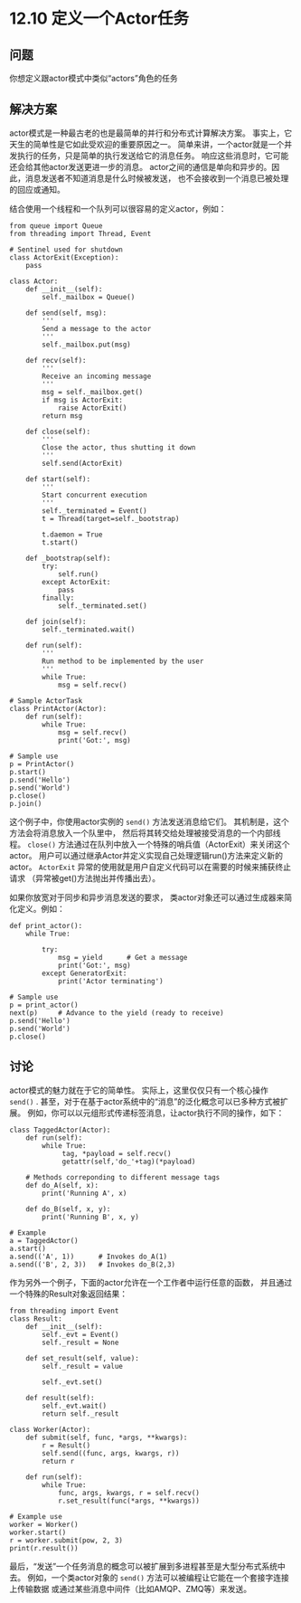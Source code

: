 

# 12.10 定义一个Actor任务

## 问题

你想定义跟actor模式中类似“actors”角色的任务

## 解决方案

actor模式是一种最古老的也是最简单的并行和分布式计算解决方案。 事实上，它天生的简单性是它如此受欢迎的重要原因之一。
简单来讲，一个actor就是一个并发执行的任务，只是简单的执行发送给它的消息任务。 响应这些消息时，它可能还会给其他actor发送更进一步的消息。
actor之间的通信是单向和异步的。因此，消息发送者不知道消息是什么时候被发送， 也不会接收到一个消息已被处理的回应或通知。

结合使用一个线程和一个队列可以很容易的定义actor，例如：

    
    
    from queue import Queue
    from threading import Thread, Event
    
    # Sentinel used for shutdown
    class ActorExit(Exception):
        pass
    
    class Actor:
        def __init__(self):
            self._mailbox = Queue()
    
        def send(self, msg):
            '''
            Send a message to the actor
            '''
            self._mailbox.put(msg)
    
        def recv(self):
            '''
            Receive an incoming message
            '''
            msg = self._mailbox.get()
            if msg is ActorExit:
                raise ActorExit()
            return msg
    
        def close(self):
            '''
            Close the actor, thus shutting it down
            '''
            self.send(ActorExit)
    
        def start(self):
            '''
            Start concurrent execution
            '''
            self._terminated = Event()
            t = Thread(target=self._bootstrap)
    
            t.daemon = True
            t.start()
    
        def _bootstrap(self):
            try:
                self.run()
            except ActorExit:
                pass
            finally:
                self._terminated.set()
    
        def join(self):
            self._terminated.wait()
    
        def run(self):
            '''
            Run method to be implemented by the user
            '''
            while True:
                msg = self.recv()
    
    # Sample ActorTask
    class PrintActor(Actor):
        def run(self):
            while True:
                msg = self.recv()
                print('Got:', msg)
    
    # Sample use
    p = PrintActor()
    p.start()
    p.send('Hello')
    p.send('World')
    p.close()
    p.join()
    

这个例子中，你使用actor实例的 `send()` 方法发送消息给它们。 其机制是，这个方法会将消息放入一个队里中，
然后将其转交给处理被接受消息的一个内部线程。 `close()` 方法通过在队列中放入一个特殊的哨兵值（ActorExit）来关闭这个actor。
用户可以通过继承Actor并定义实现自己处理逻辑run()方法来定义新的actor。 `ActorExit`
异常的使用就是用户自定义代码可以在需要的时候来捕获终止请求 （异常被get()方法抛出并传播出去）。

如果你放宽对于同步和异步消息发送的要求， 类actor对象还可以通过生成器来简化定义。例如：

    
    
    def print_actor():
        while True:
    
            try:
                msg = yield      # Get a message
                print('Got:', msg)
            except GeneratorExit:
                print('Actor terminating')
    
    # Sample use
    p = print_actor()
    next(p)     # Advance to the yield (ready to receive)
    p.send('Hello')
    p.send('World')
    p.close()
    

## 讨论

actor模式的魅力就在于它的简单性。 实际上，这里仅仅只有一个核心操作 `send()` .
甚至，对于在基于actor系统中的“消息”的泛化概念可以已多种方式被扩展。 例如，你可以以元组形式传递标签消息，让actor执行不同的操作，如下：

    
    
    class TaggedActor(Actor):
        def run(self):
            while True:
                 tag, *payload = self.recv()
                 getattr(self,'do_'+tag)(*payload)
    
        # Methods correponding to different message tags
        def do_A(self, x):
            print('Running A', x)
    
        def do_B(self, x, y):
            print('Running B', x, y)
    
    # Example
    a = TaggedActor()
    a.start()
    a.send(('A', 1))      # Invokes do_A(1)
    a.send(('B', 2, 3))   # Invokes do_B(2,3)
    

作为另外一个例子，下面的actor允许在一个工作者中运行任意的函数， 并且通过一个特殊的Result对象返回结果：

    
    
    from threading import Event
    class Result:
        def __init__(self):
            self._evt = Event()
            self._result = None
    
        def set_result(self, value):
            self._result = value
    
            self._evt.set()
    
        def result(self):
            self._evt.wait()
            return self._result
    
    class Worker(Actor):
        def submit(self, func, *args, **kwargs):
            r = Result()
            self.send((func, args, kwargs, r))
            return r
    
        def run(self):
            while True:
                func, args, kwargs, r = self.recv()
                r.set_result(func(*args, **kwargs))
    
    # Example use
    worker = Worker()
    worker.start()
    r = worker.submit(pow, 2, 3)
    print(r.result())
    

最后，“发送”一个任务消息的概念可以被扩展到多进程甚至是大型分布式系统中去。 例如，一个类actor对象的 `send()`
方法可以被编程让它能在一个套接字连接上传输数据 或通过某些消息中间件（比如AMQP、ZMQ等）来发送。

